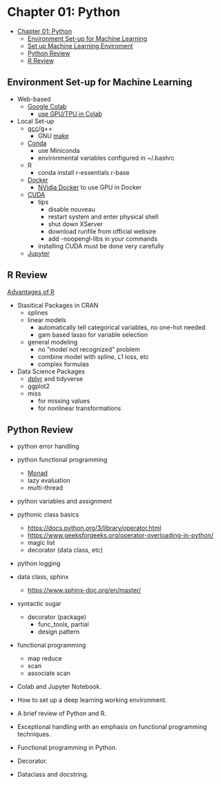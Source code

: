 # Chapter 01: Python

- [Chapter 01: Python](#chapter-01-python)
  - [Environment Set-up for Machine Learning](#environment-set-up-for-machine-learning)
  - [Set up Machine Learning Enviroment](#set-up-machine-learning-enviroment)
  - [Python Review](#python-review)
  - [R Review](#r-review)

## Environment Set-up for Machine Learning

- Web-based
  - [Google Colab](https://colab.research.google.com/)
    - [use GPU/TPU in Colab](https://medium.com/deep-learning-turkey/google-colab-free-gpu-tutorial-e113627b9f5d#:~:text=Google%20Colab%20is%20a%20free,TensorFlow%2C%20PyTorch%2C%20and%20OpenCV.)
- Local Set-up
  - [gcc](https://www3.ntu.edu.sg/home/ehchua/programming/cpp/gcc_make.html)/g++
    - GNU [make](https://www.gnu.org/software/make/manual/make.html)
  - [Conda](https://docs.conda.io/en/latest/)
    - use Miniconda
    - environmental variables configured in ~/.bashrc
  - R
    - conda install r-essentials r-base
  - [Docker](https://docs.docker.com/)
    - [NVidia Docker](https://github.com/NVIDIA/nvidia-docker) to use GPU in Docker
  - [CUDA](https://docs.nvidia.com/cuda/cuda-installation-guide-linux/index.html)
    - tips
      - disable nouveau
      - restart system and enter physical shell
      - shut down XServer
      - download runfile from official websire
      - add -noopengl-libs in your commands
    - installing CUDA must be done very carefully
  - [Jupyter](https://jupyter.org/)

## R Review

[Advantages of R](https://www.datacamp.com/community/tutorials/r-or-python-for-data-analysis)

- Stasitical Packages in CRAN
  - splines
  - linear models
    - automatically tell categorical variables, no one-hot needed
    - gam based lasso for variable selection
  - general modeling
    - no "model not recognized" problem
    - combine model with spline, L1 loss, etc
    - complex formulas
- Data Science Packages
  - [dplyr](https://dplyr.tidyverse.org/) and tidyverse
  - ggplot2
  - miss
    - for missing values
    - for nonlinear transformations

## Python Review

- python error handling
- python functional programming
  - [Monad](https://github.com/jasondelaat/pymonad.git)
  - lazy evaluation
  - multi-thread
- python variables and assignment
- pythonic class basics
    - https://docs.python.org/3/library/operator.html
    - https://www.geeksforgeeks.org/operator-overloading-in-python/
    - magic list
    - decorator (data class, etc)
- python logging
- data class, sphinx
    - https://www.sphinx-doc.org/en/master/
- syntactic sugar
    - decorator (package)
        - func_tools, partial
        - design pattern
- functional programming
    - map reduce
    - scan
    - associate scan


- Colab and Jupyter Notebook. 
- How to set up a deep learning working environment.
- A brief review of Python and R.
- Exceptional handling with an emphasis on functional programming techniques.
- Functional programming in Python.
- Decorator.
- Dataclass and docstring. 